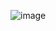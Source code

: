 ![image](https://user-images.githubusercontent.com/76823502/133426284-c262de75-b1f5-43f5-b3d4-d106290eab2a.png)


